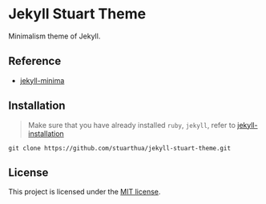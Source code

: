 # Jekyll Stuart Theme

Minimalism theme of Jekyll.

## Reference

* [jekyll-minima](https://github.com/jekyll/minima)

## Installation

> Make sure that you have already installed `ruby`, `jekyll`, refer to [jekyll-installation](http://wiki.jikexueyuan.com/project/jekyll/installation.html)

```
git clone https://github.com/stuarthua/jekyll-stuart-theme.git

```
    
## License

This project is licensed under the [MIT license](http://opensource.org/licenses/MIT).
